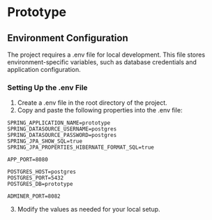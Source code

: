 # Prototype

## Environment Configuration

The project requires a .env file for local development. This file stores environment-specific variables, such as
database credentials and application configuration.

### Setting Up the .env File

1. Create a .env file in the root directory of the project.
2. Copy and paste the following properties into the .env file:

```
SPRING_APPLICATION_NAME=prototype
SPRING_DATASOURCE_USERNAME=postgres
SPRING_DATASOURCE_PASSWORD=postgres
SPRING_JPA_SHOW_SQL=true
SPRING_JPA_PROPERTIES_HIBERNATE_FORMAT_SQL=true

APP_PORT=8080

POSTGRES_HOST=postgres
POSTGRES_PORT=5432
POSTGRES_DB=prototype

ADMINER_PORT=8082
```

3. Modify the values as needed for your local setup.

